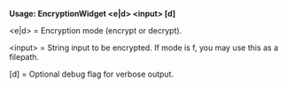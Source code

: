 **Usage: EncryptionWidget <e|d> \<input> \[d]**

\<e|d> = Encryption mode (encrypt or decrypt).

\<input> = String input to be encrypted. If mode is f, you may use this as a filepath.

\[d] = Optional debug flag for verbose output.

